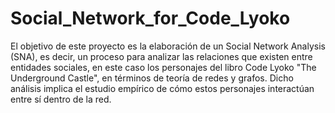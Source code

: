 # Social_Network_for_Code_Lyoko
El objetivo de este proyecto es la elaboración de un Social Network Analysis (SNA), es decir, un proceso para analizar las relaciones que existen entre entidades sociales, en este caso los personajes del libro Code Lyoko "The Underground Castle", en términos de teoría de redes y grafos. Dicho análisis implica el estudio empírico de cómo estos personajes interactúan entre sí dentro de la red.
